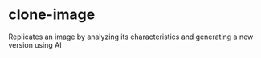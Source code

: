 # clone-image
Replicates an image by analyzing its characteristics and generating a new version using AI
